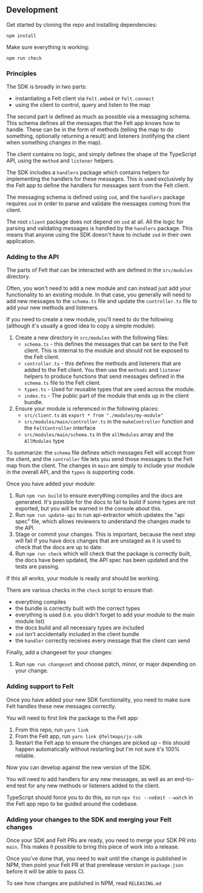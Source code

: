 ## Development

Get started by cloning the repo and installing dependencies:

```
npm install
```

Make sure everything is working:

```
npm run check
```

### Principles

The SDK is broadly in two parts:

- instantiating a Felt client via `Felt.embed` or `Felt.connect`
- using the client to control, query and listen to the map

The second part is defined as much as possible via a messaging schema. This schema defines
all the messages that the Felt app knows how to handle. These can be in the form of
methods (telling the map to do something, optionally returning a result) and listeners
(notifying the client when something changes in the map).

The client contains no logic, and simply defines the shape of the TypeScript API, using
the `method` and `listener` helpers.

The SDK includes a `handlers` package which contains helpers for implementing the
handlers for these messages. This is used exclusively by the Felt app to define the
handlers for messages sent from the Felt client.

The messaging schema is defined using `zod`, and the `handlers` package requires `zod` in
order to parse and validate the messages coming from the client.

The root `client` package does not depend on `zod` at all. All the logic for parsing and
validating messages is handled by the `handlers` package. This means that anyone using the
SDK doesn't have to include `zod` in their own application.

### Adding to the API

The parts of Felt that can be interacted with are defined in the `src/modules` directory.

Often, you won't need to add a new module and can instead just add your functionality to an
existing module. In that case, you generally will need to add new messages to the `schema.ts` file
and update the `controller.ts` file to add your new methods and listeners.

If you need to create a new module, you'll need to do the following (although it's usually a good
idea to copy a simple module):

1. Create a new directory in `src/modules` with the following files:
   - `schema.ts` - this defines the messages that can be sent to the Felt client. This is internal
     to the module and should not be exposed to the Felt client.
   - `controller.ts` - this defines the methods and listeners that are added to the Felt client. You
     then use the `methods` and `listener` helpers to produce functions that send messages defined
     in the `schema.ts` file to the Felt client.
   - `types.ts` - Used for reusable types that are used across the module.
   - `index.ts` - The public part of the module that ends up in the client bundle.
2. Ensure your module is referenced in the following places:
   - `src/client.ts` as `export * from "./modules/my-module"`
   - `src/modules/main/controller.ts` in the `makeController` function and the `FeltController` interface
   - `src/modules/main/schema.ts` in the `allModules` array and the `AllModules` type

To summarize: the `schema` file defines which messages Felt will accept from the client, and the `controller`
file lets you send those messages to the Felt map from the client. The changes in `main` are simply to
include your module in the overall API, and the `types` is supporting code.

Once you have added your module:

1. Run `npm run build` to ensure everything compiles and the docs are generated. It's possible for the docs to
   fail to build if some types are not exported, but you will be warned in the console about this.
1. Run `npm run update-api` to run api-extractor which updates the "api spec" file, which allows
   reviewers to understand the changes made to the API.
1. Stage or commit your changes. This is important, because the next step will fail if you have
   docs changes that are unstaged as it is used to check that the docs are up to date.
1. Run `npm run check` which will check that the package is correctly built, the docs have been
   updated, the API spec has been updated and the tests are passing.

If this all works, your module is ready and should be working.

There are various checks in the `check` script to ensure that:

- everything compiles
- the bundle is correctly built with the correct types
- everything is used (i.e. you didn't forget to add your module to the main module list)
- the docs build and all necessary types are included
- `zod` isn't accidentally included in the client bundle
- the `handler` correctly receives every message that the client can send

Finally, add a changeset for your changes:

1. Run `npm run changeset` and choose patch, minor, or major depending on your change.

### Adding support to Felt

Once you have added your new SDK functionality, you need to make sure Felt handles these new messages
correctly.

You will need to first link the package to the Felt app:

1. From this repo, run `yarn link`
2. From the Felt app, run `yarn link @feltmaps/js-sdk`
3. Restart the Felt app to ensure the changes are picked up - this should happen automatically
   without restarting but I'm not sure it's 100% reliable.

Now you can develop against the new version of the SDK.

You will need to add handlers for any new messages, as well as an end-to-end test for any new
methods or listeners added to the client.

TypeScript should force you to do this, so run `npx tsc --noEmit --watch` in the Felt app repo
to be guided around the codebase.

### Adding your changes to the SDK and merging your Felt changes

Once your SDK and Felt PRs are ready, you need to merge your SDK PR into `main`. This makes
it possible to bring this piece of work into a release.

Once you've done that, you need to wait until the change is published in NPM, then point your
Felt PR at that prerelease version in `package.json` before it will be able to pass CI.

To see how changes are published in NPM, read `RELEASING.md`
